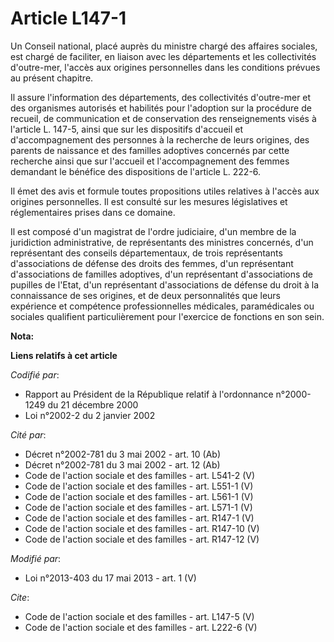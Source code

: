 # Article L147-1

Un Conseil national, placé auprès du ministre chargé des affaires sociales, est chargé de faciliter, en liaison avec les
départements et les collectivités d'outre-mer, l'accès aux origines personnelles dans les conditions prévues au présent
chapitre. 

Il assure l'information des départements, des collectivités d'outre-mer et des organismes autorisés et habilités pour
l'adoption sur la procédure de recueil, de communication et de conservation des renseignements visés à l'article L. 147-5,
ainsi que sur les dispositifs d'accueil et d'accompagnement des personnes à la recherche de leurs origines, des parents de
naissance et des familles adoptives concernés par cette recherche ainsi que sur l'accueil et l'accompagnement des femmes
demandant le bénéfice des dispositions de l'article L. 222-6. 

Il émet des avis et formule toutes propositions utiles relatives à l'accès aux origines personnelles. Il est consulté sur les
mesures législatives et réglementaires prises dans ce domaine. 

Il est composé d'un magistrat de l'ordre judiciaire, d'un membre de la juridiction administrative, de représentants des
ministres concernés, d'un représentant des conseils départementaux, de trois représentants d'associations de défense des
droits des femmes, d'un représentant d'associations de familles adoptives, d'un représentant d'associations de pupilles de
l'Etat, d'un représentant d'associations de défense du droit à la connaissance de ses origines, et de deux personnalités que
leurs expérience et compétence professionnelles médicales, paramédicales ou sociales qualifient particulièrement pour
l'exercice de fonctions en son sein.

**Nota:**



**Liens relatifs à cet article**

_Codifié par_:

  - Rapport au Président de la République relatif à l'ordonnance n°2000-1249 du 21 décembre 2000
  - Loi n°2002-2 du 2 janvier 2002

_Cité par_:

  - Décret n°2002-781 du 3 mai 2002 - art. 10 (Ab)
  - Décret n°2002-781 du 3 mai 2002 - art. 12 (Ab)
  - Code de l'action sociale et des familles - art. L541-2 (V)
  - Code de l'action sociale et des familles - art. L551-1 (V)
  - Code de l'action sociale et des familles - art. L561-1 (V)
  - Code de l'action sociale et des familles - art. L571-1 (V)
  - Code de l'action sociale et des familles - art. R147-1 (V)
  - Code de l'action sociale et des familles - art. R147-10 (V)
  - Code de l'action sociale et des familles - art. R147-12 (V)

_Modifié par_:

  - Loi n°2013-403 du 17 mai 2013 - art. 1 (V)

_Cite_:

  - Code de l'action sociale et des familles - art. L147-5 (V)
  - Code de l'action sociale et des familles - art. L222-6 (V)
